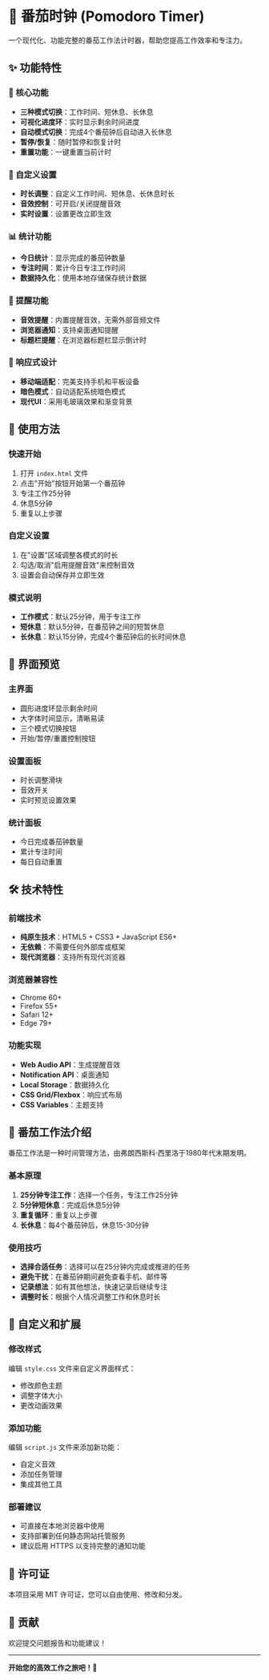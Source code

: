 # 🍅 番茄时钟 (Pomodoro Timer)

一个现代化、功能完整的番茄工作法计时器，帮助您提高工作效率和专注力。

## ✨ 功能特性

### 🎯 核心功能
- **三种模式切换**：工作时间、短休息、长休息
- **可视化进度环**：实时显示剩余时间进度
- **自动模式切换**：完成4个番茄钟后自动进入长休息
- **暂停/恢复**：随时暂停和恢复计时
- **重置功能**：一键重置当前计时

### 🔧 自定义设置
- **时长调整**：自定义工作时间、短休息、长休息时长
- **音效控制**：可开启/关闭提醒音效
- **实时设置**：设置更改立即生效

### 📊 统计功能
- **今日统计**：显示完成的番茄钟数量
- **专注时间**：累计今日专注工作时间
- **数据持久化**：使用本地存储保存统计数据

### 🔔 提醒功能
- **音效提醒**：内置提醒音效，无需外部音频文件
- **浏览器通知**：支持桌面通知提醒
- **标题栏提醒**：在浏览器标题栏显示倒计时

### 📱 响应式设计
- **移动端适配**：完美支持手机和平板设备
- **暗色模式**：自动适配系统暗色模式
- **现代UI**：采用毛玻璃效果和渐变背景

## 🚀 使用方法

### 快速开始
1. 打开 `index.html` 文件
2. 点击"开始"按钮开始第一个番茄钟
3. 专注工作25分钟
4. 休息5分钟
5. 重复以上步骤

### 自定义设置
1. 在"设置"区域调整各模式的时长
2. 勾选/取消"启用提醒音效"来控制音效
3. 设置会自动保存并立即生效

### 模式说明
- **工作模式**：默认25分钟，用于专注工作
- **短休息**：默认5分钟，在番茄钟之间的短暂休息
- **长休息**：默认15分钟，完成4个番茄钟后的长时间休息

## 🎨 界面预览

### 主界面
- 圆形进度环显示剩余时间
- 大字体时间显示，清晰易读
- 三个模式切换按钮
- 开始/暂停/重置控制按钮

### 设置面板
- 时长调整滑块
- 音效开关
- 实时预览设置效果

### 统计面板
- 今日完成番茄钟数量
- 累计专注时间
- 每日自动重置

## 🛠 技术特性

### 前端技术
- **纯原生技术**：HTML5 + CSS3 + JavaScript ES6+
- **无依赖**：不需要任何外部库或框架
- **现代浏览器**：支持所有现代浏览器

### 浏览器兼容性
- Chrome 60+
- Firefox 55+
- Safari 12+
- Edge 79+

### 功能实现
- **Web Audio API**：生成提醒音效
- **Notification API**：桌面通知
- **Local Storage**：数据持久化
- **CSS Grid/Flexbox**：响应式布局
- **CSS Variables**：主题支持

## 📝 番茄工作法介绍

番茄工作法是一种时间管理方法，由弗朗西斯科·西里洛于1980年代末期发明。

### 基本原理
1. **25分钟专注工作**：选择一个任务，专注工作25分钟
2. **5分钟短休息**：完成后休息5分钟
3. **重复循环**：重复以上步骤
4. **长休息**：每4个番茄钟后，休息15-30分钟

### 使用技巧
- **选择合适任务**：选择可以在25分钟内完成或推进的任务
- **避免干扰**：在番茄钟期间避免查看手机、邮件等
- **记录想法**：如有其他想法，快速记录后继续专注
- **调整时长**：根据个人情况调整工作和休息时长

## 🔧 自定义和扩展

### 修改样式
编辑 `style.css` 文件来自定义界面样式：
- 修改颜色主题
- 调整字体大小
- 更改动画效果

### 添加功能
编辑 `script.js` 文件来添加新功能：
- 自定义音效
- 添加任务管理
- 集成其他工具

### 部署建议
- 可直接在本地浏览器中使用
- 支持部署到任何静态网站托管服务
- 建议启用 HTTPS 以支持完整的通知功能

## 📄 许可证

本项目采用 MIT 许可证，您可以自由使用、修改和分发。

## 🤝 贡献

欢迎提交问题报告和功能建议！

---

**开始您的高效工作之旅吧！🚀**